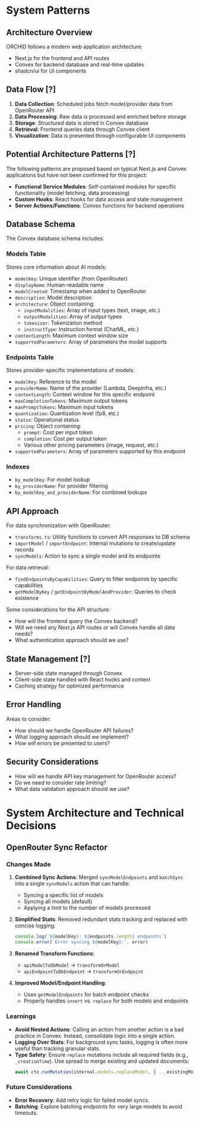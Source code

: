 # System Patterns

## Architecture Overview

ORCHID follows a modern web application architecture:

- Next.js for the frontend and API routes
- Convex for backend database and real-time updates
- shadcn/ui for UI components

## Data Flow [?]

1. **Data Collection**: Scheduled jobs fetch model/provider data from OpenRouter API
2. **Data Processing**: Raw data is processed and enriched before storage
3. **Storage**: Structured data is stored in Convex database
4. **Retrieval**: Frontend queries data through Convex client
5. **Visualization**: Data is presented through configurable UI components

## Potential Architecture Patterns [?]

The following patterns are proposed based on typical Next.js and Convex applications but have not been confirmed for this project:

- **Functional Service Modules**: Self-contained modules for specific functionality (model fetching, data processing)
- **Custom Hooks**: React hooks for data access and state management
- **Server Actions/Functions**: Convex functions for backend operations

## Database Schema

The Convex database schema includes:

### Models Table

Stores core information about AI models:

- `modelKey`: Unique identifier (from OpenRouter)
- `displayName`: Human-readable name
- `modelCreated`: Timestamp when added to OpenRouter
- `description`: Model description
- `architecture`: Object containing:
  - `inputModalities`: Array of input types (text, image, etc.)
  - `outputModalities`: Array of output types
  - `tokenizer`: Tokenization method
  - `instructType`: Instruction format (ChatML, etc.)
- `contextLength`: Maximum context window size
- `supportedParameters`: Array of parameters the model supports

### Endpoints Table

Stores provider-specific implementations of models:

- `modelKey`: Reference to the model
- `providerName`: Name of the provider (Lambda, DeepInfra, etc.)
- `contextLength`: Context window for this specific endpoint
- `maxCompletionTokens`: Maximum output tokens
- `maxPromptTokens`: Maximum input tokens
- `quantization`: Quantization level (fp8, etc.)
- `status`: Operational status
- `pricing`: Object containing:
  - `prompt`: Cost per input token
  - `completion`: Cost per output token
  - Various other pricing parameters (image, request, etc.)
- `supportedParameters`: Array of parameters supported by this endpoint

### Indexes

- `by_modelKey`: For model lookup
- `by_providerName`: For provider filtering
- `by_modelKey_and_providerName`: For combined lookups

## API Approach

For data synchronization with OpenRouter:

- `transforms.ts`: Utility functions to convert API responses to DB schema
- `importModel` / `importEndpoint`: Internal mutations to create/update records
- `syncModels`: Action to sync a single model and its endpoints

For data retrieval:

- `findEndpointsByCapabilities`: Query to filter endpoints by specific capabilities
- `getModelByKey` / `getEndpointByModelAndProvider`: Queries to check existence

Some considerations for the API structure:

- How will the frontend query the Convex backend?
- Will we need any Next.js API routes or will Convex handle all data needs?
- What authentication approach should we use?

## State Management [?]

- Server-side state managed through Convex
- Client-side state handled with React hooks and context
- Caching strategy for optimized performance

## Error Handling

Areas to consider:

- How should we handle OpenRouter API failures?
- What logging approach should we implement?
- How will errors be presented to users?

## Security Considerations

- How will we handle API key management for OpenRouter access?
- Do we need to consider rate limiting?
- What data validation approach should we use?

# System Architecture and Technical Decisions

## OpenRouter Sync Refactor

### Changes Made

1. **Combined Sync Actions**: Merged `syncModelEndpoints` and `batchSync` into a single `syncModels` action that can handle:

   - Syncing a specific list of models
   - Syncing all models (default)
   - Applying a limit to the number of models processed

2. **Simplified Stats**: Removed redundant stats tracking and replaced with concise logging:

   ```typescript
   console.log(`${modelKey}: ${endpoints.length} endpoints`)
   console.error(`Error syncing ${modelKey}:`, error)
   ```

3. **Renamed Transform Functions**:

   - `apiModelToDbModel` → `transformOrModel`
   - `apiEndpointToDbEndpoint` → `transformOrEndpoint`

4. **Improved Model/Endpoint Handling**:
   - Uses `getModelEndpoints` for batch endpoint checks
   - Properly handles `insert` vs. `replace` for both models and endpoints

### Learnings

- **Avoid Nested Actions**: Calling an action from another action is a bad practice in Convex. Instead, consolidate logic into a single action.
- **Logging Over Stats**: For background sync tasks, logging is often more useful than tracking granular stats.
- **Type Safety**: Ensure `replace` mutations include all required fields (e.g., `_creationTime`). Use spread to merge existing and updated documents:
  ```typescript
  await ctx.runMutation(internal.models.replaceModel, { ...existingModel, ...model })
  ```

### Future Considerations

- **Error Recovery**: Add retry logic for failed model syncs.
- **Batching**: Explore batching endpoints for very large models to avoid timeouts.
